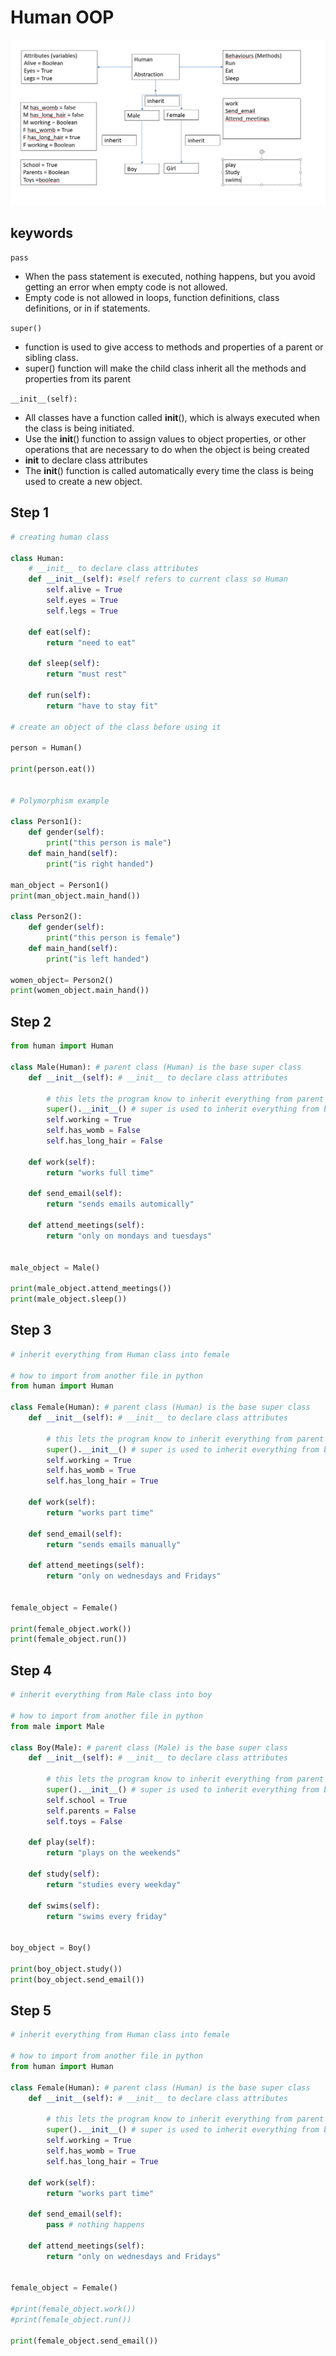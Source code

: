 # Human OOP

![](https://github.com/ASalad42/Eng122_OOP_Human/blob/main/humandiagram.PNG)

## keywords 
`pass` 
- When the pass statement is executed, nothing happens, but you avoid getting an error when empty code is not allowed. 
- Empty code is not allowed in loops, function definitions, class definitions, or in if statements. 

`super()` 
- function is used to give access to methods and properties of a parent or sibling class.
- super() function will make the child class inherit all the methods and properties from its parent

`__init__(self):` 
- All classes have a function called __init__(), which is always executed when the class is being initiated. 
- Use the __init__() function to assign values to object properties, or other operations that are necessary to do when the object is being created
- __init__ to declare class attributes
- The __init__() function is called automatically every time the class is being used to create a new object.

## Step 1
````python
# creating human class

class Human:
    # __init__ to declare class attributes
    def __init__(self): #self refers to current class so Human
        self.alive = True
        self.eyes = True
        self.legs = True

    def eat(self):
        return "need to eat"

    def sleep(self):
        return "must rest"

    def run(self):
        return "have to stay fit"

# create an object of the class before using it

person = Human()

print(person.eat())


# Polymorphism example

class Person1():
    def gender(self):
        print("this person is male")
    def main_hand(self):
        print("is right handed")

man_object = Person1()
print(man_object.main_hand())

class Person2():
    def gender(self):
        print("this person is female")
    def main_hand(self):
        print("is left handed")

women_object= Person2()
print(women_object.main_hand())


````

## Step 2 

````python
from human import Human

class Male(Human): # parent class (Human) is the base super class
    def __init__(self): # __init__ to declare class attributes

        # this lets the program know to inherit everything from parent class
        super().__init__() # super is used to inherit everything from base class
        self.working = True
        self.has_womb = False
        self.has_long_hair = False

    def work(self):
        return "works full time"

    def send_email(self):
        return "sends emails automically"

    def attend_meetings(self):
        return "only on mondays and tuesdays"


male_object = Male()

print(male_object.attend_meetings())
print(male_object.sleep())

````

## Step 3

````python
# inherit everything from Human class into female

# how to import from another file in python
from human import Human

class Female(Human): # parent class (Human) is the base super class
    def __init__(self): # __init__ to declare class attributes

        # this lets the program know to inherit everything from parent class
        super().__init__() # super is used to inherit everything from base class
        self.working = True
        self.has_womb = True
        self.has_long_hair = True

    def work(self):
        return "works part time"

    def send_email(self):
        return "sends emails manually"

    def attend_meetings(self):
        return "only on wednesdays and Fridays"


female_object = Female()

print(female_object.work())
print(female_object.run())

````

## Step 4

````python
# inherit everything from Male class into boy

# how to import from another file in python
from male import Male

class Boy(Male): # parent class (Male) is the base super class
    def __init__(self): # __init__ to declare class attributes

        # this lets the program know to inherit everything from parent class
        super().__init__() # super is used to inherit everything from base class
        self.school = True
        self.parents = False
        self.toys = False

    def play(self):
        return "plays on the weekends"

    def study(self):
        return "studies every weekday"

    def swims(self):
        return "swims every friday"


boy_object = Boy()

print(boy_object.study())
print(boy_object.send_email())

````

## Step 5

````python
# inherit everything from Human class into female

# how to import from another file in python
from human import Human

class Female(Human): # parent class (Human) is the base super class
    def __init__(self): # __init__ to declare class attributes

        # this lets the program know to inherit everything from parent class
        super().__init__() # super is used to inherit everything from base class
        self.working = True
        self.has_womb = True
        self.has_long_hair = True

    def work(self):
        return "works part time"

    def send_email(self):
        pass # nothing happens 

    def attend_meetings(self):
        return "only on wednesdays and Fridays"


female_object = Female()

#print(female_object.work())
#print(female_object.run())

print(female_object.send_email())

````



